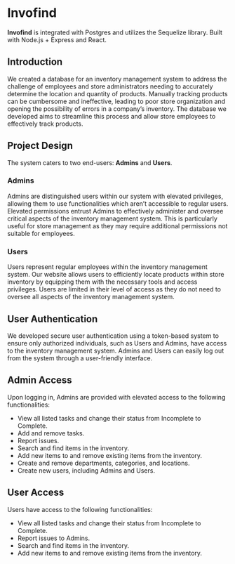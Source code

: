 # Invofind

**Invofind** is integrated with Postgres and utilizes the Sequelize library. Built with Node.js + Express and React.

## Introduction
We created a database for an inventory management system to address the challenge of employees and store administrators needing to accurately determine the location and quantity of products. Manually tracking products can be cumbersome and ineffective, leading to poor store organization and opening the possibility of errors in a company’s inventory. The database we developed aims to streamline this process and allow store employees to effectively track products.

## Project Design
The system caters to two end-users: **Admins** and **Users**.

### Admins
Admins are distinguished users within our system with elevated privileges, allowing them to use functionalities which aren’t accessible to regular users. Elevated permissions entrust Admins to effectively administer and oversee critical aspects of the inventory management system. This is particularly useful for store management as they may require additional permissions not suitable for employees.

### Users
Users represent regular employees within the inventory management system. Our website allows users to efficiently locate products within store inventory by equipping them with the necessary tools and access privileges. Users are limited in their level of access as they do not need to oversee all aspects of the inventory management system.

## User Authentication
We developed secure user authentication using a token-based system to ensure only authorized individuals, such as Users and Admins, have access to the inventory management system. Admins and Users can easily log out from the system through a user-friendly interface.

## Admin Access
Upon logging in, Admins are provided with elevated access to the following functionalities:
- View all listed tasks and change their status from Incomplete to Complete.
- Add and remove tasks.
- Report issues.
- Search and find items in the inventory.
- Add new items to and remove existing items from the inventory.
- Create and remove departments, categories, and locations.
- Create new users, including Admins and Users.

## User Access
Users have access to the following functionalities:
- View all listed tasks and change their status from Incomplete to Complete.
- Report issues to Admins.
- Search and find items in the inventory.
- Add new items to and remove existing items from the inventory.

